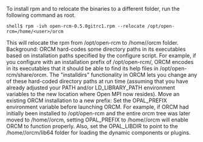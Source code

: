To install rpm and to relocate the binaries to a different folder, run the following command as root.
```
shell$ rpm -ivh open-rcm-0.5.0gitrc1.rpm --relocate /opt/open-rcm=/home/<user>/orcm
```
This will relocate the rpm from /opt/open-rcm to /home/<user>/orcm folder.
Background: ORCM hard-codes some directory paths in its executables based on installation paths specified by the configure script. For example, if you configure with an installation prefix of /opt/open-rcm/, ORCM encodes in its executables that it should be able to find its help files in /opt/open-rcm/share/orcm. 
The "installdirs" functionality in ORCM lets you change any of these hard-coded directory paths at run time (assuming that you have already adjusted your PATH and/or LD_LIBRARY_PATH environment variables to the new location where Open MPI now resides). 
Move an existing ORCM installation to a new prefix: Set the OPAL_PREFIX environment variable before launching ORCM. For example, if ORCM had initially been installed to /opt/open-rcm and the entire orcm tree was later moved to /home/<user>/orcm, setting OPAL_PREFIX to /home/<user>/orcm will enable ORCM to function properly. Also, set the OPAL_LIBDIR to point to the /home/<user>/orcm/lib64 folder for loading the dynamic components or plugins.


